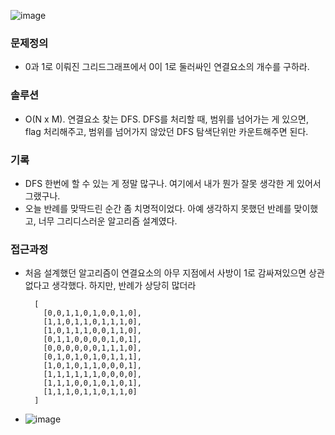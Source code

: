 ![image](https://user-images.githubusercontent.com/16419202/230284652-01634adf-35fe-48d4-9535-8324612309c8.png)

### 문제정의
- 0과 1로 이뤄진 그리드그래프에서 0이 1로 둘러싸인 연결요소의 개수를 구하라.  
### 솔루션
- O(N x M). 연결요소 찾는 DFS. DFS를 처리할 때, 범위를 넘어가는 게 있으면, flag 처리해주고, 범위를 넘어가지 않았던 DFS 탐색단위만 카운트해주면 된다.   
### 기록
- DFS 한번에 할 수 있는 게 정말 많구나. 여기에서 내가 뭔가 잘못 생각한 게 있어서 그랬구나. 
- 오늘 반례를 맞딱드린 순간 좀 치명적이었다. 아예 생각하지 못했던 반례를 맞이했고, 너무 그리디스러운 알고리즘 설계였다. 
### 접근과정
- 처음 설계했던 알고리즘이 연결요소의 아무 지점에서 사방이 1로 감싸져있으면 상관없다고 생각했다. 하지만, 반례가 상당히 많더라
  ```
    [
      [0,0,1,1,0,1,0,0,1,0],
      [1,1,0,1,1,0,1,1,1,0],
      [1,0,1,1,1,0,0,1,1,0],
      [0,1,1,0,0,0,0,1,0,1],
      [0,0,0,0,0,0,1,1,1,0],
      [0,1,0,1,0,1,0,1,1,1],
      [1,0,1,0,1,1,0,0,0,1],
      [1,1,1,1,1,1,0,0,0,0],
      [1,1,1,0,0,1,0,1,0,1],
      [1,1,1,0,1,1,0,1,1,0]
    ]
  ```
- ![image](https://user-images.githubusercontent.com/16419202/230285724-eb3e0007-2e19-426e-aa04-0f48da42d002.png)
